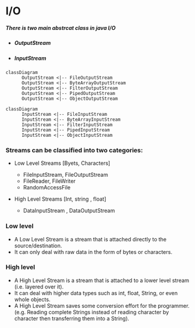# I/O 
##### There is two main abstrcat class in java I/O 
- ##### OutputStream
- ##### InputStream

```mermaid
classDiagram
      OutputStream <|-- FileOutputStream
      OutputStream <|-- ByteArrayOutputStream
      OutputStream <|-- FilterOutputStream
      OutputStream <|-- PipedOutputStream
      OutputStream <|-- ObjectOutputStream
```
```mermaid
classDiagram
      InputStream <|-- FileInputStream
      InputStream <|-- ByteArrayInputStream
      InputStream <|-- FilterInputStream
      InputStream <|-- PipedInputStream
      InputStream <|-- ObjectInputStream
```

### Streams can be classified into two categories:
- Low Level Streams [Byets, Characters]
    - FileInputStream, FileOutputStream
    -  FileReader, FileWriter
    -  RandomAccessFile

- High Level Streams [Int, string , float]
    -  DataInputStream , DataOutputStream

### Low level
- A Low Level Stream is a stream that is attached directly to
the source/destination.
- It can only deal with raw data in the form of bytes or
characters.

### High level
- A High Level Stream is a stream that is attached to a lower
level stream (i.e. layered over it).
- It can deal with higher data types such as int, float, String, or
even whole objects.
- A High Level Stream saves some conversion effort for the
programmer. (e.g. Reading complete Strings instead of
reading character by character then transferring them into a
String).



